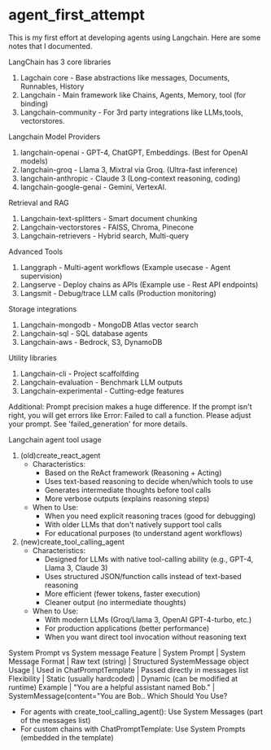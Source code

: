 # agent_first_attempt
This is my first effort at developing agents using Langchain. Here are some notes that I documented.

LangChain has 3 core libraries
1. Lagchain core - Base abstractions like messages, Documents, Runnables, History
2. Langchain - Main framework like Chains, Agents, Memory, tool (for binding)
3. Langchain-community - For 3rd party integrations like LLMs,tools, vectorstores.

Langchain Model Providers
1. langchain-openai	- GPT-4, ChatGPT, Embeddings. (Best for OpenAI models)
2. langchain-groq - Llama 3, Mixtral via Groq. (Ultra-fast inference)
3. langchain-anthropic - Claude 3	(Long-context reasoning, coding)
4. langchain-google-genai - Gemini, VertexAI.

Retrieval and RAG
1. Langchain-text-splitters - Smart document chunking
2. Langchain-vectorstores - FAISS, Chroma, Pinecone
3. Langchain-retrievers - Hybrid search, Multi-query

Advanced Tools
1. Langgraph - Multi-agent workflows (Example usecase - Agent supervision)
2. Langserve - Deploy chains as APIs (Example use - Rest API endpoints)
3. Langsmit - Debug/trace LLM calls (Production monitoring)

Storage integrations
1. Langchain-mongodb - MongoDB Atlas vector search
2. Langchain-sql - SQL database agents
3. Langchain-aws - Bedrock, S3, DynamoDB

Utility libraries
1. Langchain-cli - Project scaffolfding
2. Langchain-evaluation - Benchmark LLM outputs
3. Langchain-experimental - Cutting-edge features

Additional:
Prompt precision makes a huge difference. If the prompt isn't right, you will get errors like Error: Failed to call a function. Please adjust your prompt. See 'failed_generation' for more details.

Langchain agent tool usage
1. (old)create_react_agent
    - Characteristics:
        - Based on the ReAct framework (Reasoning + Acting)
        - Uses text-based reasoning to decide when/which tools to use
        - Generates intermediate thoughts before tool calls
        - More verbose outputs (explains reasoning steps)
    - When to Use:
        - When you need explicit reasoning traces (good for debugging)
        - With older LLMs that don't natively support tool calls
        - For educational purposes (to understand agent workflows)
2. (new)create_tool_calling_agent
    - Characteristics:
        - Designed for LLMs with native tool-calling ability (e.g., GPT-4, Llama 3, Claude 3)
        - Uses structured JSON/function calls instead of text-based reasoning
        - More efficient (fewer tokens, faster execution)
        - Cleaner output (no intermediate thoughts)
    - When to Use:
        - With modern LLMs (Groq/Llama 3, OpenAI GPT-4-turbo, etc.)
        - For production applications (better performance)
        - When you want direct tool invocation without reasoning text

System Prompt vs System message
Feature	    | System Prompt	                            | System Message
Format	    | Raw text (string)	                        | Structured SystemMessage object
Usage	    | Used in ChatPromptTemplate	            | Passed directly in messages list
Flexibility	| Static (usually hardcoded)	            | Dynamic (can be modified at runtime)
Example	    | "You are a helpful assistant named Bob."	| SystemMessage(content="You are Bob..
Which Should You Use?
- For agents with create_tool_calling_agent(): Use System Messages (part of the messages list)
- For custom chains with ChatPromptTemplate: Use System Prompts (embedded in the template)